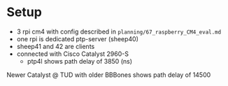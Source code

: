 # Setup

- 3 rpi cm4 with config described in `planning/67_raspberry_CM4_eval.md`
- one rpi is dedicated ptp-server (sheep40)
- sheep41 and 42 are clients
- connected with Cisco Catalyst 2960-S
  - ptp4l shows path delay of 3850 (ns)

Newer Catalyst @ TUD with older BBBones shows path delay of 14500
